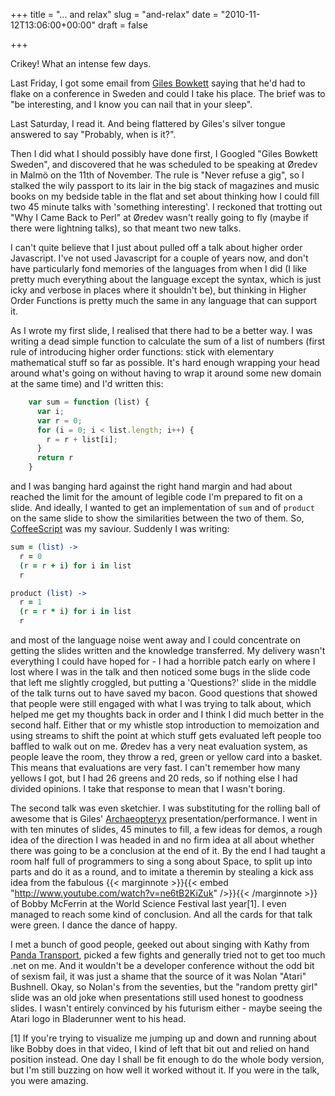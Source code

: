 +++
title = "... and relax"
slug = "and-relax"
date = "2010-11-12T13:06:00+00:00"
draft = false

+++

Crikey! What an intense few days.

Last Friday, I got some email from [Giles Bowkett](http://gilesbowkett.blogspot.com/) saying that he'd had to flake on a conference in Sweden and could I take his place. The brief was to "be interesting, and I know you can nail that in your sleep".

Last Saturday, I read it. And being flattered by Giles's silver tongue answered to say "Probably, when is it?".

<!--more-->

Then I did what I should possibly have done first, I Googled "Giles Bowkett Sweden", and discovered that he was scheduled to be speaking at Øredev in Malmö on the 11th of November. The rule is "Never refuse a gig", so I stalked the wily passport to its lair in the big stack of magazines and music books on my bedside table in the flat and set about thinking how I could fill two 45 minute talks with 'something interesting'. I reckoned that trotting out "Why I Came Back to Perl" at Øredev wasn't really going to fly (maybe if there were lightning talks), so that meant two new talks.

I can't quite believe that I just about pulled off a talk about higher order Javascript. I've not used Javascript for a couple of years now, and don't have particularly fond memories of the languages from when I did (I like pretty much everything about the language except the syntax, which is just icky and verbose in places where it shouldn't be), but thinking in Higher Order Functions is pretty much the same in any language that can support it.

As I wrote my first slide, I realised that there had to be a better way. I was writing a dead simple function to calculate the sum of a list of numbers (first rule of introducing higher order functions: stick with elementary mathematical stuff so far as possible. It's hard enough wrapping your head around what's going on without having to wrap it around some new domain at the same time) and I'd written this:

```javascript
    var sum = function (list) {
      var i;
      var r = 0;
      for (i = 0; i < list.length; i++) {
        r = r + list[i];
      }
      return r
    }
```

and I was banging hard against the right hand margin and had about reached the limit for the amount of legible code I'm prepared to fit on a slide. And ideally, I wanted to get an implementation of `sum` and of `product` on the same slide to show the similarities between the two of them. So, [CoffeeScript](http://jashkenas.github.com/coffee-script/) was my saviour. Suddenly I was writing:

```coffeescript
sum = (list) ->
  r = 0
  (r = r + i) for i in list
  r

product (list) ->
  r = 1
  (r = r * i) for i in list
  r
```

and most of the language noise went away and I could concentrate on getting the slides written and the knowledge transferred. My delivery wasn't everything I could have hoped for - I had a horrible patch early on where I lost where I was in the talk and then noticed some bugs in the slide code that left me slightly croggled, but putting a 'Questions?' slide in the middle of the talk turns out to have saved my bacon. Good questions that showed that people were still engaged with what I was trying to talk about, which helped me get my thoughts back in order and I think I did much better in the second half. Either that or my whistle stop introduction to memoization and using streams to shift the point at which stuff gets evaluated left people too baffled to walk out on me. Øredev has a very neat evaluation system, as people leave the room, they throw a red, green or yellow card into a basket. This means that evaluations are very fast. I can't remember how many yellows I got, but I had 26 greens and 20 reds, so if nothing else I had divided opinions. I take that response to mean that I wasn't boring.

The second talk was even sketchier. I was substituting for the rolling ball of awesome that is Giles' [Archaeopteryx](http://gilesbowkett.blogspot.com/2008/10/archaeopteryx-rubyfringe-presentation.html) presentation/performance. I went in with ten minutes of slides, 45 minutes to fill, a few ideas for demos, a rough idea of the direction I was headed in and no firm idea at all about whether there was going to be a conclusion at the end of it. By the end I had taught a room half full of programmers to sing a song about Space, to split up into parts and do it as a round, and to imitate a theremin by stealing a kick ass idea from the fabulous {{< marginnote >}}{{< embed "http://www.youtube.com/watch?v=ne6tB2KiZuk" />}}{{< /marginnote >}} of Bobby McFerrin at the World Science Festival last year[1]. I even managed to reach some kind of conclusion. And all the cards for that talk were green. I dance the dance of happy.

I met a bunch of good people, geeked out about singing with Kathy from [Panda Transport](http://www.pandatransport.com/), picked a few fights and generally tried not to get too much .net on me. And it wouldn't be a developer conference without the odd bit of sexism fail, it was just a shame that the source of it was Nolan "Atari" Bushnell. Okay, so Nolan's from the seventies, but the "random pretty girl" slide was an old joke when presentations still used honest to goodness slides. I wasn't entirely convinced by his futurism either - maybe seeing the Atari logo in Bladerunner went to his head.

[1] If you're trying to visualize me jumping up and down and running about like Bobby does in that video, I kind of left that bit out and relied on hand position instead. One day I shall be fit enough to do the whole body version, but I'm still buzzing on how well it worked without it. If you were in the talk, you were amazing.
